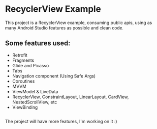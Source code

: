 # RecyclerView Example

This project is a RecyclerView example, consuming public apis, using as many Android Studio features as possible and clean code.

## Some features used:
- Retrofit
- Fragments
- Glide and Picasso
- Tabs
- Navigation component (Using Safe Args)
- Coroutines
- MVVM
- ViewModel & LiveData
- RecyclerView, ConstraintLayout, LinearLayout, CardView, NestedScrollView, etc
- ViewBinding
##
The project will have more features, I'm working on it :)
